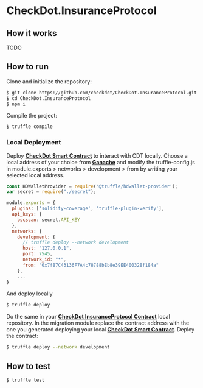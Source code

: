 # CheckDot.InsuranceProtocol
## How it works
TODO

## How to run
Clone and initialize the repository:
```sh
$ git clone https://github.com/checkdot/CheckDot.InsuranceProtocol.git
$ cd CheckDot.InsuranceProtocol
$ npm i
```
Compile the project:
```sh
$ truffle compile
```

### Local Deployment
Deploy **[CheckDot Smart Contract](https://github.com/checkdot/CheckdotERC20Contract)** to interact with CDT locally. Choose a local address of your choice from **[Ganache](https://trufflesuite.com/ganache/index.html)** and modify the truffle-config.js in module.exports > networks > development > from by writing your selected local address.
```js
const HDWalletProvider = require('@truffle/hdwallet-provider');
var secret = require("./secret");

module.exports = {
  plugins: ['solidity-coverage', 'truffle-plugin-verify'],
  api_keys: {
    bscscan: secret.API_KEY
  },
  networks: {
    development: {
      // truffle deploy --network development
      host: "127.0.0.1",
      port: 7545,
      network_id: "*",
      from: "0x7f87C43136F7A4c78788bEb8e39EE400328f184a"
    },
    ...
}
```
And deploy locally
```sh
$ truffle deploy
```
 Do the same in your **[CheckDot InsuranceProtocol Contract](https://github.com/checkdot/CheckDot.InsuranceProtocol)** local repository. In the migration module replace the contract address with the one you generated deploying your local **[CheckDot Smart Contract](https://github.com/checkdot/CheckdotERC20Contract)**. Deploy the contract:
 ```sh
 $ truffle deploy --network development
 ```

## How to test
```sh
$ truffle test
```
